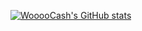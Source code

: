 

<!--
**WooooCash/WooooCash** is a ✨ _special_ ✨ repository because its `README.md` (this file) appears on your GitHub profile.

Here are some ideas to get you started:

- 🔭 I’m currently working on ...
- 🌱 I’m currently learning ...
- 👯 I’m looking to collaborate on ...
- 🤔 I’m looking for help with ...
- 💬 Ask me about ...
- 📫 How to reach me: ...
- 😄 Pronouns: ...
- ⚡ Fun fact: ...
-->

[![WooooCash's GitHub stats](https://github-readme-stats.vercel.app/api?username=WooooCash&theme=nord)](https://github.com/anuraghazra/github-readme-stats)

<!-- [![Top Langs](https://github-readme-stats.vercel.app/api/top-langs/?username=WooooCash)](https://github.com/anuraghazra/github-readme-stats) -->
